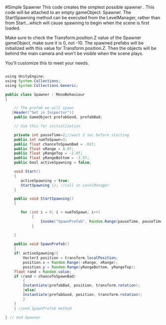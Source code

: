 #Simple Spawner
This code creates the simplest possible spawner
.
This code will be attached to an empty gameObject: Spawner.  The StartSpawning method can be executed from the LevelManager, rather than from Start...which will cause spawning to begin when the scene is first loaded. 

Make sure to check the Transform.position.Z value of the Spawner gameObject, make sure it is 0, not -10.  The spawned prefabs will be initialized with this value for Transform.position.Z. Then the objects will be behind the main camera and won't be visible when the scene plays.  

You'll customize this to meet your needs.  

```java

using UnityEngine;
using System.Collections;
using System.Collections.Generic;

public class Spawner : MonoBehaviour
{

    // The prefab we will spawn
   [Header("Set in Inspector")]
    public GameObject prefabGood, prefabBad;

    // Use this for initialization

    private int pauseTime=2;//wait 2 sec before starting
    public int numToSpawn=3;
    public float chanceToSpawnBad = .01f;
    public float xRange = 8.0f;
    public float yRangeTop = -2.0f;
    public float yRangeBottom = -3.5f;
    public bool activeSpawning = false;

    void Start()
    {
       activeSpawning = true;
       StartSpawning (); //call in LevelManager
    }

    public void StartSpawning()
    {

       for (int i = 0; i < numToSpawn; i++)
            {
                Invoke("SpawnPrefab", Random.Range(pauseTime, pauseTime * 2.0f));
            }

    }
    
    public void SpawnPrefab()
    {
    if( activeSpawning){
        Vector3 position = transform.localPosition;
        position.x = Random.Range(-xRange, xRange);
        position.y = Random.Range(yRangeBottom, yRangeTop);
    float rand = Random.value;
    if (rand < chanceToSpawnBad)
        {
        Instantiate(prefabBad, position, transform.rotation);
        }else{
        Instantiate(prefabGood, position, transform.rotation);
        }
    }  
    } //end SpawnPrefab method
    
} // end Spawner
```


